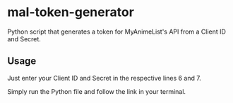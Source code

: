 # mal-token-generator
Python script that generates a token for MyAnimeList's API from a Client ID and Secret.

## Usage
Just enter your Client ID and Secret in the respective lines 6 and 7. 

Simply run the Python file and follow the link in your terminal.
